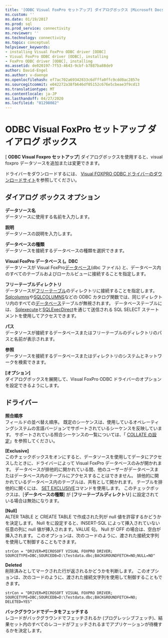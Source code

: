 ```yaml
---
title: '[ODBC Visual FoxPro セットアップ] ダイアログボックス |Microsoft Docs'
ms.custom: ''
ms.date: 01/19/2017
ms.prod: sql
ms.prod_service: connectivity
ms.reviewer: ''
ms.technology: connectivity
ms.topic: conceptual
helpviewer_keywords:
- installing Visual FoxPro ODBC driver [ODBC]
- Visual FoxPro ODBC driver [ODBC], installing
- FoxPro ODBC driver [ODBC], installing
ms.assetid: de020197-7f53-4643-9cbf-b7887ba88de9
author: David-Engel
ms.author: v-daenge
ms.openlocfilehash: ef7ac702a69342833c6dfffa0ffc9cdd0ac2857e
ms.sourcegitcommit: e042272a38fb646df05152c676e5cbeae3f9cd13
ms.translationtype: MT
ms.contentlocale: ja-JP
ms.lasthandoff: 04/27/2020
ms.locfileid: "81298082"
---
```

# <a name="odbc-visual-foxpro-setup-dialog-box"></a>ODBC Visual FoxPro セットアップ ダイアログ ボックス
[ **ODBC Visual Foxpro セットアップ**] ダイアログボックスを使用すると、visual foxpro データソースを追加または変更できます。  
  
 ドライバーをダウンロードするには、 [Visual FOXPRO ODBC ドライバーのダウンロードサイト](https://go.microsoft.com/fwlink/?LinkId=121318)を参照してください。  
  
## <a name="dialog-box-options"></a>ダイアログ ボックス オプション  
 **データソース名**  
 データソースに使用する名前を入力します。  
  
 **説明**  
 データソースの説明を入力します。  
  
 **データベースの種類**  
 データソースを接続するデータベースの種類を選択できます。  
  
 **Visual FoxPro データベース (。DBC**  
 データソースが Visual FoxPro[データベース](../../odbc/microsoft/visual-foxpro-terminology.md)(dbc ファイル) と、データベース内のすべてのテーブルおよびローカルビューに接続することを指定します。  
  
 **フリーテーブルディレクトリ**  
 データソースが[フリーテーブル](../../odbc/microsoft/visual-foxpro-terminology.md)のディレクトリに接続することを指定します。 [Sqlcolumns](../../odbc/microsoft/sqlcolumns-visual-foxpro-odbc-driver.md)や[SQLCOLUMNS](../../odbc/microsoft/sqltables-visual-foxpro-odbc-driver.md)などの ODBC カタログ関数では、同じディレクトリ内のすべての[データベース](../../odbc/microsoft/visual-foxpro-terminology.md)テーブルが無視されます。 データベーステーブルには、 [Sqlexecute](../../odbc/microsoft/sqlexecute-visual-foxpro-odbc-driver.md)と[SQLExecDirect](../../odbc/microsoft/sqlexecdirect-visual-foxpro-odbc-driver.md)を通じて送信される SQL SELECT ステートメントを使用してアクセスできます。  
  
 **パス**  
 データソースが接続するデータベースまたはフリーテーブルのディレクトリのパスと名前が表示されます。  
  
 **参照**  
 データソースを接続するデータベースまたはディレクトリのシステムとネットワークを検索できます。  
  
 **[オプション]**  
 ダイアログボックスを展開して、Visual FoxPro ODBC ドライバーのオプションを設定できるようにします。  
  
## <a name="driver"></a>ドライバー  
 **照合順序**  
 フィールドの並べ替え順序。 既定のシーケンスは、使用しているオペレーティングシステムの言語バージョンでサポートされているシーケンスを反映しています。 サポートされている照合シーケンスの一覧については、「 [COLLATE の設定](../../odbc/microsoft/set-collate-command.md)」を参照してください。  
  
 **[Exclusive]**  
 このチェックボックスをオンにすると、データソースを使用してデータにアクセスしたときに、ドライバーによって Visual FoxPro データベースのみが開かれます。 データベースが排他的に開かれている間、他のユーザーがデータベースまたはデータベース内のテーブルにアクセスすることはできません。 排他的に開かれているデータベース内のテーブルは、共有として開かれます。 テーブルを排他的に開くには、 [SET EXCLUSIVE](../../odbc/microsoft/set-exclusive-command.md)コマンドを使用します。 このチェックボックスは、[**データベースの種類**] が [**フリーテーブルディレクトリ**] に設定されている場合は無効になります。  
  
 **[Null]**  
 ALTER TABLE と CREATE TABLE で作成された列が null 値を許容するかどうかを決定します。 Null をに設定すると、INSERT-SQL によって挿入されていない任意の列に null 値が挿入されます。VALUE 句。 Null が OFF の場合は、空白が挿入されます。 このオプションは、次のコードのように、渡された接続文字列を使用して制御することもできます。  
  
```  
strCon = "DRIVER=MICROSOFT VISUAL FOXPRO DRIVER;  
SOURCETYPE=DBC;SOURCEDB=D:\Testdata.dbc;BACKGROUNDFETCH=NO;NULL=NO"  
```  
  
 **Deleted**  
 削除済みとしてマークされた行が返されるかどうかを判断します。 このオプションは、次のコードのように、渡された接続文字列を使用して制御することもできます。  
  
```  
strCon = "DRIVER=MICROSOFT VISUAL FOXPRO DRIVER;  
SOURCETYPE=DBC;SOURCEDB=D:\Testdata.dbc;BACKGROUNDFETCH=NO;  
DELETED=YES"  
```  
  
 **バックグラウンドでデータをフェッチする**  
 レコードがバックグラウンドでフェッチされるか (プログレッシブフェッチ)、結果セット内のすべてのレコードがフェッチされるまでアプリケーションが待機するかを決定します。
